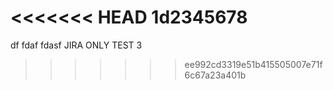 <<<<<<< HEAD
1d2345678
=======
df  fdaf  fdasf JIRA ONLY TEST 3
>>>>>>> ee992cd3319e51b415505007e71f6c67a23a401b
